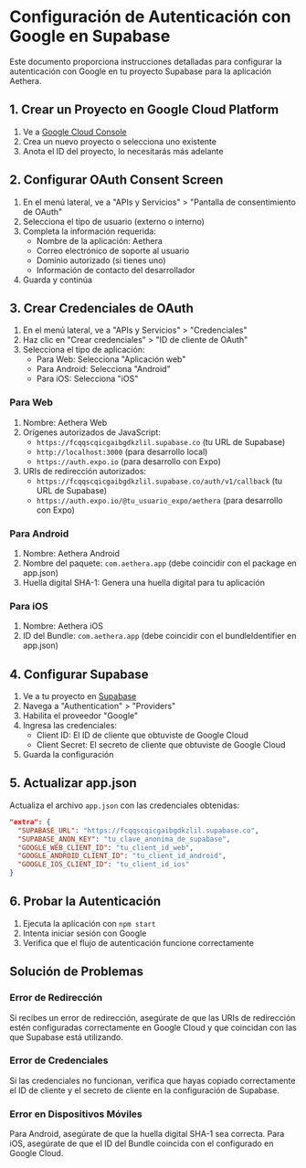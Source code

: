 # Configuración de Autenticación con Google en Supabase

Este documento proporciona instrucciones detalladas para configurar la autenticación con Google en tu proyecto Supabase para la aplicación Aethera.

## 1. Crear un Proyecto en Google Cloud Platform

1. Ve a [Google Cloud Console](https://console.cloud.google.com/)
2. Crea un nuevo proyecto o selecciona uno existente
3. Anota el ID del proyecto, lo necesitarás más adelante

## 2. Configurar OAuth Consent Screen

1. En el menú lateral, ve a "APIs y Servicios" > "Pantalla de consentimiento de OAuth"
2. Selecciona el tipo de usuario (externo o interno)
3. Completa la información requerida:
   - Nombre de la aplicación: Aethera
   - Correo electrónico de soporte al usuario
   - Dominio autorizado (si tienes uno)
   - Información de contacto del desarrollador
4. Guarda y continúa

## 3. Crear Credenciales de OAuth

1. En el menú lateral, ve a "APIs y Servicios" > "Credenciales"
2. Haz clic en "Crear credenciales" > "ID de cliente de OAuth"
3. Selecciona el tipo de aplicación:
   - Para Web: Selecciona "Aplicación web"
   - Para Android: Selecciona "Android"
   - Para iOS: Selecciona "iOS"

### Para Web

1. Nombre: Aethera Web
2. Orígenes autorizados de JavaScript:
   - `https://fcqqscqicgaibgdkzlil.supabase.co` (tu URL de Supabase)
   - `http://localhost:3000` (para desarrollo local)
   - `https://auth.expo.io` (para desarrollo con Expo)
3. URIs de redirección autorizados:
   - `https://fcqqscqicgaibgdkzlil.supabase.co/auth/v1/callback` (tu URL de Supabase)
   - `https://auth.expo.io/@tu_usuario_expo/aethera` (para desarrollo con Expo)

### Para Android

1. Nombre: Aethera Android
2. Nombre del paquete: `com.aethera.app` (debe coincidir con el package en app.json)
3. Huella digital SHA-1: Genera una huella digital para tu aplicación

### Para iOS

1. Nombre: Aethera iOS
2. ID del Bundle: `com.aethera.app` (debe coincidir con el bundleIdentifier en app.json)

## 4. Configurar Supabase

1. Ve a tu proyecto en [Supabase](https://app.supabase.io)
2. Navega a "Authentication" > "Providers"
3. Habilita el proveedor "Google"
4. Ingresa las credenciales:
   - Client ID: El ID de cliente que obtuviste de Google Cloud
   - Client Secret: El secreto de cliente que obtuviste de Google Cloud
5. Guarda la configuración

## 5. Actualizar app.json

Actualiza el archivo `app.json` con las credenciales obtenidas:

```json
"extra": {
  "SUPABASE_URL": "https://fcqqscqicgaibgdkzlil.supabase.co",
  "SUPABASE_ANON_KEY": "tu_clave_anonima_de_supabase",
  "GOOGLE_WEB_CLIENT_ID": "tu_client_id_web",
  "GOOGLE_ANDROID_CLIENT_ID": "tu_client_id_android",
  "GOOGLE_IOS_CLIENT_ID": "tu_client_id_ios"
}
```

## 6. Probar la Autenticación

1. Ejecuta la aplicación con `npm start`
2. Intenta iniciar sesión con Google
3. Verifica que el flujo de autenticación funcione correctamente

## Solución de Problemas

### Error de Redirección

Si recibes un error de redirección, asegúrate de que las URIs de redirección estén configuradas correctamente en Google Cloud y que coincidan con las que Supabase está utilizando.

### Error de Credenciales

Si las credenciales no funcionan, verifica que hayas copiado correctamente el ID de cliente y el secreto de cliente en la configuración de Supabase.

### Error en Dispositivos Móviles

Para Android, asegúrate de que la huella digital SHA-1 sea correcta.
Para iOS, asegúrate de que el ID del Bundle coincida con el configurado en Google Cloud.